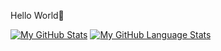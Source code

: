 Hello World👋


[linkedin]: https://www.linkedin.com/in/sauravkumar1203/
[instagram]: https://www.instagram.com/saurav.k_/
[twitter]: https://twitter.com/rjsaurav13


[![My GitHub Stats](https://github-readme-stats.vercel.app/api/?username=rjsaurav13&count_private=true&theme=tokyonight&showicons=true)]()
[![My GitHub Language Stats](https://github-readme-stats.vercel.app/api/top-langs/?username=rjsaurav13&langs_count=2&theme=tokyonight)]()

<!--
**rjsaurav13/rjsaurav13** is a ✨ _special_ ✨ repository because its `README.md` (this file) appears on your GitHub profile.

Here are some ideas to get you started:

- 🔭 I’m currently working on ...
- 🌱 I’m currently learning ...
- 👯 I’m looking to collaborate on ...
- 🤔 I’m looking for help with ...
- 💬 Ask me about ...
- 📫 How to reach me: ...
- 😄 Pronouns: ...
- ⚡ Fun fact: ...
-->
